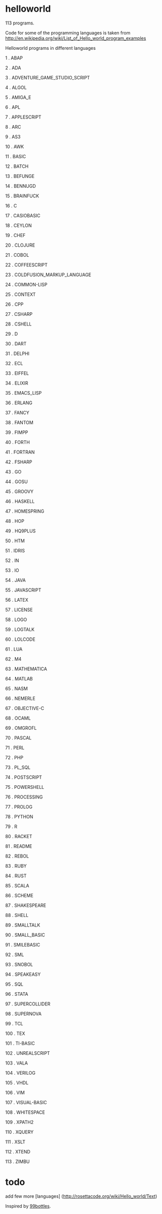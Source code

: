 helloworld
==========
113 programs.

Code for some of the programming languages is taken from
http://en.wikipedia.org/wiki/List_of_Hello_world_program_examples

Helloworld programs in different languages

1 .  ABAP

2 .  ADA

3 .  ADVENTURE_GAME_STUDIO_SCRIPT

4 .  ALGOL

5 .  AMIGA_E

6 .  APL

7 .  APPLESCRIPT

8 .  ARC

9 .  AS3

10 .  AWK

11 .  BASIC

12 .  BATCH

13 .  BEFUNGE

14 .  BENNUGD

15 .  BRAINFUCK

16 .  C

17 .  CASIOBASIC

18 .  CEYLON

19 .  CHEF

20 .  CLOJURE

21 .  COBOL

22 .  COFFEESCRIPT

23 .  COLDFUSION_MARKUP_LANGUAGE

24 .  COMMON-LISP

25 .  CONTEXT

26 .  CPP

27 .  CSHARP

28 .  CSHELL

29 .  D

30 .  DART

31 .  DELPHI

32 .  ECL

33 .  EIFFEL

34 .  ELIXIR

35 .  EMACS_LISP

36 .  ERLANG

37 .  FANCY

38 .  FANTOM

39 .  FIMPP

40 .  FORTH

41 .  FORTRAN

42 .  FSHARP

43 .  GO

44 .  GOSU

45 .  GROOVY

46 .  HASKELL

47 .  HOMESPRING

48 .  HOP

49 .  HQ9PLUS

50 .  HTM

51 .  IDRIS

52 .  IN

53 .  IO

54 .  JAVA

55 .  JAVASCRIPT

56 .  LATEX

57 .  LICENSE

58 .  LOGO

59 .  LOGTALK

60 .  LOLCODE

61 .  LUA

62 .  M4

63 .  MATHEMATICA

64 .  MATLAB

65 .  NASM

66 .  NEMERLE

67 .  OBJECTIVE-C

68 .  OCAML

69 .  OMGROFL

70 .  PASCAL

71 .  PERL

72 .  PHP

73 .  PL_SQL

74 .  POSTSCRIPT

75 .  POWERSHELL

76 .  PROCESSING

77 .  PROLOG

78 .  PYTHON

79 .  R

80 .  RACKET

81 .  README

82 .  REBOL

83 .  RUBY

84 .  RUST

85 .  SCALA

86 .  SCHEME

87 .  SHAKESPEARE

88 .  SHELL

89 .  SMALLTALK

90 .  SMALL_BASIC

91 .  SMILEBASIC

92 .  SML

93 .  SNOBOL

94 .  SPEAKEASY

95 .  SQL

96 .  STATA

97 .  SUPERCOLLIDER

98 .  SUPERNOVA

99 .  TCL

100 .  TEX

101 .  TI-BASIC

102 .  UNREALSCRIPT

103 .  VALA

104 .  VERILOG

105 .  VHDL

106 .  VIM

107 .  VISUAL-BASIC

108 .  WHITESPACE

109 .  XPATH2

110 .  XQUERY

111 .  XSLT

112 .  XTEND

113 .  ZIMBU

todo
====

add few more [languages] (http://rosettacode.org/wiki/Hello_world/Text) 

Inspired by [99bottles](http://www.99-bottles-of-beer.net/).

